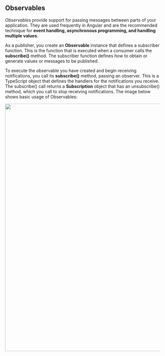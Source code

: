 ## Observables
_Observables_ provide support for passing messages between parts of your application. They are used frequently in Angular and are the recommended technique for **event handling, asynchronous programming, and handling multiple values**.

As a publisher, you create an **Observable** instance that defines a subscriber function. This is the function that is executed when a consumer calls the **subscribe()** method. The subscriber function defines how to obtain or generate values or messages to be published.

To execute the observable you have created and begin receiving notifications, you call its **subscribe()** method, passing an observer. This is a TypeScript object that defines the handlers for the notifications you receive. The subscribe() call returns a **Subscription** object that has an unsubscribe() method, which you call to stop receiving notifications. The image below shows basic usage of Observables:

<IMG  src="https://lh4.googleusercontent.com/xHz-vh5roIq5Ot3a43IHm1zzuzJRW2bRYOPxHWMxKoM6Fj1thPUW1UA4hIwu44HNvqq9KQFWPnmSxH6OCagnG0Zpc3qmTnMRw0g8YLC-pbgGDxqCd12IDU5q4hRTo8ak-um5rUnT"  width="554"  height="803" style="margin-left:0px;margin-top:0px"/>